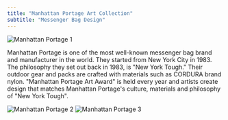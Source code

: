 ```yaml
---
title: "Manhattan Portage Art Collection"
subtitle: "Messenger Bag Design"
---
```


![Manhattan Portage 1](/images/manhattan_portage_01.jpg)

Manhattan Portage is one of the most well-known messenger bag brand and
manufacturer in the world. They started from New York City in 1983. The
philosophy they set out back in 1983, is "New York Tough." Their outdoor gear
and packs are crafted with materials such as CORDURA brand nylon. "Manhattan
Portage Art Award" is held every year and artists create design that matches
Manhattan Portage's culture, materials and philosophy of "New York Tough".

![Manhattan Portage 2](/images/manhattan_portage_02.jpg)
![Manhattan Portage 3](/images/manhattan_portage_03.jpg)
